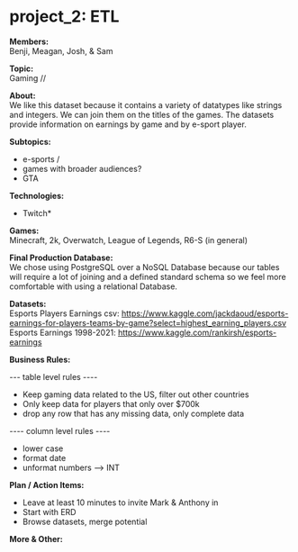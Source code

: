 # project_2: ETL 
<b>Members:</b></br>
Benji, Meagan, Josh, & Sam 

<b>Topic:</b></br>
Gaming // 

<b>About:</b></br>
We like this dataset because it contains a variety of datatypes like strings and integers. We can join them on the titles of the games. The datasets provide information on earnings by game and by e-sport player. 

<b>Subtopics:</b>
- e-sports /  
- games with broader audiences? 
- GTA

<b>Technologies:</b></br> 
- Twitch*

<b>Games:</b></br>
Minecraft, 2k, Overwatch, League of Legends, R6-S (in general)


<b>Final Production Database:</b></br>
 We chose using PostgreSQL over a NoSQL Database because our tables will require a lot of joining and a defined standard schema so we feel more comfortable with using a relational Database. 


<b>Datasets:</b></br>
Esports Players Earnings csv: https://www.kaggle.com/jackdaoud/esports-earnings-for-players-teams-by-game?select=highest_earning_players.csv </br>
Esports Earnings 1998-2021: https://www.kaggle.com/rankirsh/esports-earnings

<b>Business Rules:</b></br> 

--- table level rules ----
- Keep gaming data related to the US, filter out other countries 
- Only keep data for players that only over $700k
- drop any row that has any missing data, only complete data 

---- column level rules ---- 
- lower case 
- format date 
- unformat numbers --> INT

<b>Plan / Action Items:</b>
- Leave at least 10 minutes to invite Mark & Anthony in 
- Start with ERD
- Browse datasets, merge potential


<b>More & Other:</b></br> 

